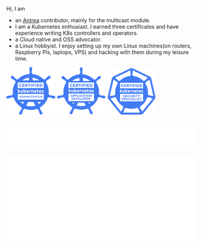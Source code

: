 Hi, I am
- an [Antrea](https://github.com/antrea-io/antrea) contributor, mainly for the multicast module.
- I am a Kubernetes enthusiast. I earned three certificates and have experience writing K8s controllers and operators.
- a Cloud native and OSS advocator. 
- a Linux hobbyist. I enjoy setting up my own Linux machines(on routers, Raspberry PIs, laptops, VPS) and hacking with them during my leisure time.

![cka](cka.png)
![ckad](ckad.png)
![cks](cks.png)

![notable contributions](metrics.plugin.notable.indepth.svg)

![achivements](metrics.plugin.achievements.compact.svg)
